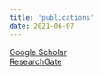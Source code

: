 ```yaml
---
title: 'publications'
date: 2021-06-07
---
```


[Google Scholar](https://scholar.google.com/citations?user=knbysawAAAAJ&hl=zh-CN)  
[ResearchGate](https://www.researchgate.net/profile/Huixin-Zhong)
